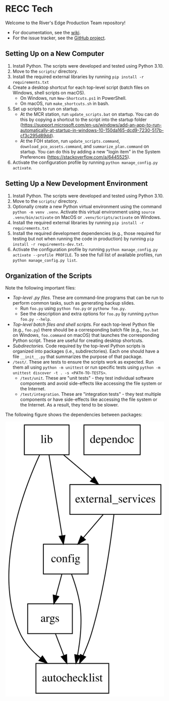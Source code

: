 # RECC Tech

Welcome to the River's Edge Production Team repository!

- For documentation, see the [wiki](https://github.com/recc-tech/tech/wiki).
- For the issue tracker, see the [GitHub project](https://github.com/users/recc-tech/projects/1).

## Setting Up on a New Computer

1. Install Python. The scripts were developed and tested using Python 3.10.
2. Move to the `scripts/` directory.
3. Install the required external libraries by running `pip install -r requirements.txt`
4. Create a desktop shortcut for each top-level script (batch files on Windows, shell scripts on macOS).
	- On Windows, run `New-Shortcuts.ps1` in PowerShell.
	- On macOS, run `make_shortcuts.sh` in bash.
5. Set up scripts to run on startup.
	- At the MCR station, run `update_scripts.bat` on startup. You can do this by copying a shortcut to the script into the startup folder (https://support.microsoft.com/en-us/windows/add-an-app-to-run-automatically-at-startup-in-windows-10-150da165-dcd9-7230-517b-cf3c295d89dd).
	- At the FOH station, run `update_scripts.command`, `download_pco_assets.command`, and `summarize_plan.command` on startup. You can do this by adding a new "login item" in the System Preferences (https://stackoverflow.com/a/6445525).
6. Activate the configuration profile by running `python manage_config.py activate`.

## Setting Up a New Development Environment

1. Install Python. The scripts were developed and tested using Python 3.10.
2. Move to the `scripts/` directory.
3. Optionally create a new Python virtual environment using the command `python -m venv .venv`. Activate this virtual environment using `source .venv/bin/activate` on MacOS or `.venv/Scripts/activate` on Windows.
4. Install the required external libraries by running `pip install -r requirements.txt`
5. Install the required development dependencies (e.g., those required for testing but not when running the code in production) by running `pip install -r requirements-dev.txt`.
6. Activate the configuration profile by running `python manage_config.py activate --profile PROFILE`. To see the full list of available profiles, run `python manage_config.py list`.

## Organization of the Scripts

Note the following important files:

- _Top-level .py files._ These are command-line programs that can be run to perform common tasks, such as generating backup slides.
	- Run `foo.py` using `python foo.py` or `pythonw foo.py`.
	- See the description and extra options for `foo.py` by running `python foo.py --help`.
- _Top-level batch files and shell scripts._ For each top-level Python file (e.g., `foo.py`) there should be a corresponding batch file (e.g., `foo.bat` on Windows, `foo.command` on macOS) that launches the corresponding Python script. These are useful for creating desktop shortcuts.
- _Subdirectories._ Code required by the top-level Python scripts is organized into packages (i.e., subdirectories). Each one should have a file `__init__.py` that summarizes the purpose of that package.
- `/test/`. These are tests to ensure the scripts work as expected. Run them all using `python -m unittest` or run specific tests using `python -m unittest discover -t . -s <PATH-TO-TESTS>`.
	- `/test/unit`. These are "unit tests" - they test individual software components and avoid side-effects like accessing the file system or the Internet.
	- `/test/integration`. These are "integration tests" - they test multiple components or have side-effects like accessing the file system or the Internet. As a result, they tend to be slower.

The following figure shows the dependencies between packages:

![Dependencies Between Packages](./scripts/dependoc/dependencies.svg)
